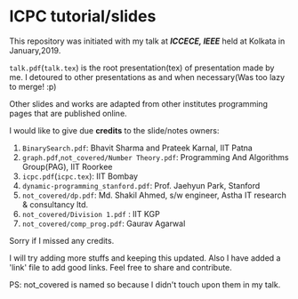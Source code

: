 # ICPC tutorial/slides

This repository was initiated with my talk at ***ICCECE, IEEE*** held at Kolkata in January,2019.

`talk.pdf`(`talk.tex`) is the root presentation(tex) of presentation made by me. I detoured to other presentations as and when necessary(Was too lazy to merge! :p)

Other slides and works are adapted from other institutes programming pages that are published online.

I would like to give due **credits** to the slide/notes owners:

1. `BinarySearch.pdf`: Bhavit Sharma and Prateek Karnal, IIT Patna
2. `graph.pdf`,`not_covered/Number Theory.pdf`: Programming And Algorithms Group(PAG), IIT Roorkee
3. `icpc.pdf`(`icpc.tex`): IIT Bombay
4. `dynamic-programming_stanford.pdf`: Prof. Jaehyun Park, Stanford
5. `not_covered/dp.pdf`: Md. Shakil Ahmed, s/w engineer, Astha IT research & consultancy ltd.
6. `not_covered/Division 1.pdf` : IIT KGP
7. `not_covered/comp_prog.pdf`: Gaurav Agarwal

Sorry if I missed any credits. 

I will try adding more stuffs and keeping this updated.
Also I have added a 'link' file to add good links. Feel free to share and contribute.

PS: not_covered is named so because I didn't touch upon them in my talk.